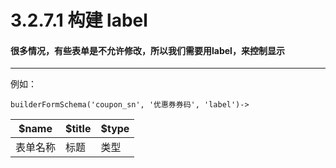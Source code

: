 3.2.7.1 构建 label
===

#### 很多情况，有些表单是不允许修改，所以我们需要用label，来控制显示
-------------------

例如：

```
builderFormSchema('coupon_sn', '优惠券券码', 'label')->
```

$name|$title|$type
------|------|----
表单名称|标题|类型

